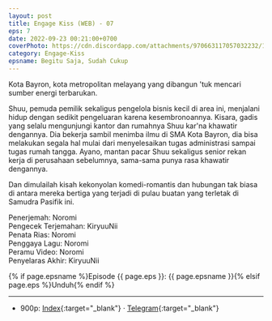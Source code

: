 ```yaml
---
layout: post
title: Engage Kiss (WEB) - 07
eps: 7
date: 2022-09-23 00:21:00+0700
coverPhoto: https://cdn.discordapp.com/attachments/970663117057032232/1008099575158022334/unknown.png
category: Engage-Kiss
epsname: Begitu Saja, Sudah Cukup
---
```


Kota Bayron, kota metropolitan melayang yang dibangun 'tuk mencari sumber energi terbarukan.

Shuu, pemuda pemilik sekaligus pengelola bisnis kecil di area ini, menjalani hidup dengan sedikit pengeluaran karena kesembronoannya.
Kisara, gadis yang selalu mengunjungi kantor dan rumahnya Shuu kar'na khawatir dengannya. Dia bekerja sambil menimba ilmu di SMA Kota Bayron, dia bisa melakukan segala hal mulai dari menyelesaikan tugas administrasi sampai tugas rumah tangga.
Ayano, mantan pacar Shuu sekaligus senior rekan kerja di perusahaan sebelumnya, sama-sama punya rasa khawatir dengannya.

Dan dimulailah kisah kekonyolan komedi-romantis dan hubungan tak biasa di antara mereka bertiga yang terjadi di pulau buatan yang terletak di Samudra Pasifik ini.

Penerjemah: Noromi<br>
Pengecek Terjemahan: KiryuuNii<br>
Penata Rias: Noromi<br>
Penggaya Lagu: Noromi<br>
Peramu Video: Noromi<br>
Penyelaras Akhir: KiryuuNii<br>

{% if page.epsname %}Episode {{ page.eps }}: {{ page.epsname }}{% elsif page.eps %}Unduh{% endif %}

---
- 900p: [Index](https://proyek.a-1ddl.workers.dev/0:/Musim%20Panas%202022/%5BWEB%5D/%5BA-1%5D%20Engage%20Kiss%20%5BWEB%5D%5Bx264%20900p%5D%5BAAC%5D/%5BA-1%5D%20Engage%20Kiss%20-%2007%20%5BWEB%5D%5Bx264%20900p%5D%5BAAC%5D%5BC2813D1D%5D.mkv){:target="_blank"} &middot; [Telegram](https://t.me/a1fansubweeklies/131){:target="_blank"}
